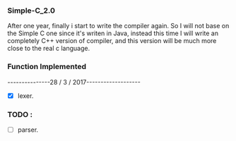 ### Simple-C_2.0

After one year, finally i start to write the compiler again. So I will not base on the Simple C one since it's writen in Java, instead this time I will write an completely C++ version of compiler, and this version will be much more close to the real c language. 


### Function Implemented  

---------------28 /  3 / 2017-------------------

- [x] lexer.

### TODO :

- [ ]  parser.
